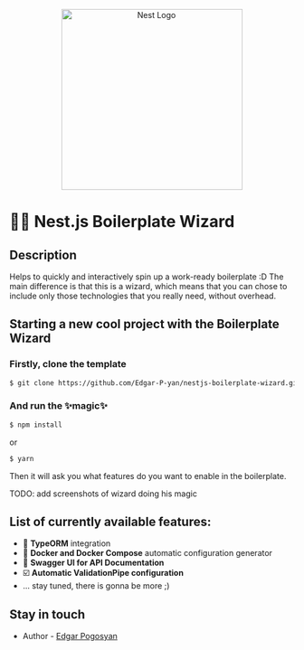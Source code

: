 <p align="center">
  <a href="http://nestjs.com/" target="blank"><img src="https://nestjs.com/img/logo_text.svg" width="320" alt="Nest Logo" /></a>
</p>

# 🧙‍♂️ Nest.js Boilerplate Wizard
## Description

Helps to quickly and interactively spin up a work-ready boilerplate :D The main difference is that this is a wizard, which means that you can chose to include only those technologies that you really need, without overhead.

## Starting a new cool project with the Boilerplate Wizard

### Firstly, clone the template
```bash
$ git clone https://github.com/Edgar-P-yan/nestjs-boilerplate-wizard.git
```

### And run the ✨**magic**✨
```bash
$ npm install
```
or
```bash
$ yarn
```
Then it will ask you what features do you want to enable in the boilerplate.

TODO: add screenshots of wizard doing his magic

## List of currently available features:
 - 📖 **TypeORM** integration
 - 🐳 **Docker and Docker Compose** automatic configuration generator
 - 📕 **Swagger UI for API Documentation**
 - ☑️ **Automatic ValidationPipe configuration**
 - ... stay tuned, there is gonna be more ;)

## Stay in touch

- Author - [Edgar Pogosyan](https://github.com/Edgar-P-yan)
